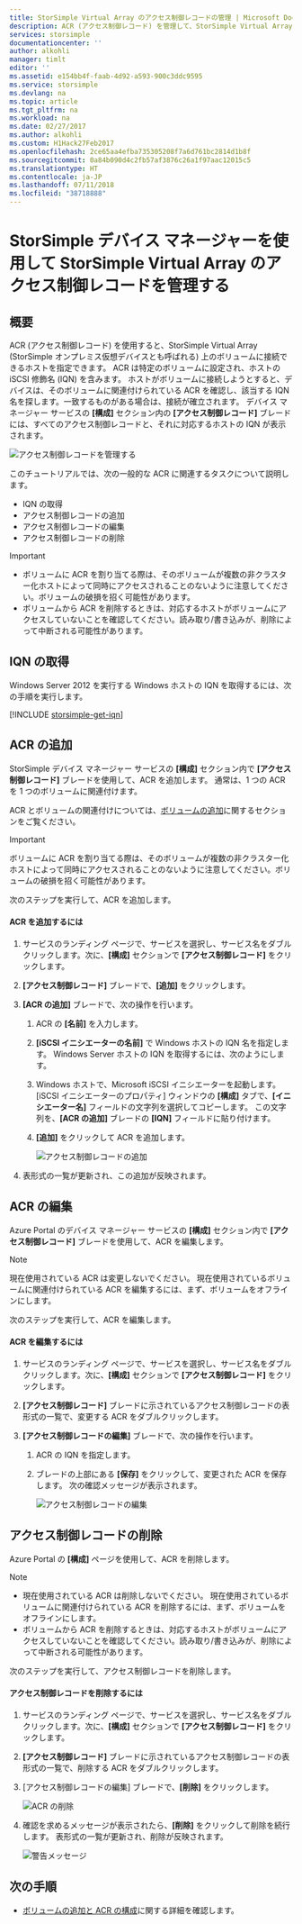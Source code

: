 ```yaml
---
title: StorSimple Virtual Array のアクセス制御レコードの管理 | Microsoft Docs
description: ACR (アクセス制御レコード) を管理して、StorSimple Virtual Array 上のボリュームに接続できるホストを判別する方法について説明します。
services: storsimple
documentationcenter: ''
author: alkohli
manager: timlt
editor: ''
ms.assetid: e154bb4f-faab-4d92-a593-900c3ddc9595
ms.service: storsimple
ms.devlang: na
ms.topic: article
ms.tgt_pltfrm: na
ms.workload: na
ms.date: 02/27/2017
ms.author: alkohli
ms.custom: H1Hack27Feb2017
ms.openlocfilehash: 2ce65aa4efba735305208f7a6d761bc2814d1b8f
ms.sourcegitcommit: 0a84b090d4c2fb57af3876c26a1f97aac12015c5
ms.translationtype: HT
ms.contentlocale: ja-JP
ms.lasthandoff: 07/11/2018
ms.locfileid: "38718888"
---
```

# <a name="use-storsimple-device-manager-to-manage-access-control-records-for-storsimple-virtual-array"></a>StorSimple デバイス マネージャーを使用して StorSimple Virtual Array のアクセス制御レコードを管理する

## <a name="overview"></a>概要

ACR (アクセス制御レコード) を使用すると、StorSimple Virtual Array (StorSimple オンプレミス仮想デバイスとも呼ばれる) 上のボリュームに接続できるホストを指定できます。 ACR は特定のボリュームに設定され、ホストの iSCSI 修飾名 (IQN) を含みます。 ホストがボリュームに接続しようとすると、デバイスは、そのボリュームに関連付けられている ACR を確認し、該当する IQN 名を探します。一致するものがある場合は、接続が確立されます。 デバイス マネージャー サービスの **[構成]** セクション内の **[アクセス制御レコード]** ブレードには、すべてのアクセス制御レコードと、それに対応するホストの IQN が表示されます。

![アクセス制御レコードを管理する](./media/storsimple-virtual-array-manage-acrs/ova-manage-acrs.png)

このチュートリアルでは、次の一般的な ACR に関連するタスクについて説明します。

* IQN の取得
* アクセス制御レコードの追加
* アクセス制御レコードの編集
* アクセス制御レコードの削除

> [!IMPORTANT]
> 
> * ボリュームに ACR を割り当てる際は、そのボリュームが複数の非クラスター化ホストによって同時にアクセスされることのないように注意してください。ボリュームの破損を招く可能性があります。
> * ボリュームから ACR を削除するときは、対応するホストがボリュームにアクセスしていないことを確認してください。読み取り/書き込みが、削除によって中断される可能性があります。


## <a name="get-the-iqn"></a>IQN の取得

Windows Server 2012 を実行する Windows ホストの IQN を取得するには、次の手順を実行します。

[!INCLUDE [storsimple-get-iqn](../../includes/storsimple-get-iqn.md)]

## <a name="add-an-acr"></a>ACR の追加

StorSimple デバイス マネージャー サービスの **[構成]** セクション内で **[アクセス制御レコード]** ブレードを使用して、ACR を追加します。 通常は、1 つの ACR を 1 つのボリュームに関連付けます。

ACR とボリュームの関連付けについては、[ボリュームの追加](storsimple-virtual-array-deploy3-iscsi-setup.md#step-3-add-a-volume)に関するセクションをご覧ください。

> [!IMPORTANT]
> ボリュームに ACR を割り当てる際は、そのボリュームが複数の非クラスター化ホストによって同時にアクセスされることのないように注意してください。ボリュームの破損を招く可能性があります。


次のステップを実行して、ACR を追加します。

#### <a name="to-add-an-acr"></a>ACR を追加するには

1. サービスのランディング ページで、サービスを選択し、サービス名をダブルクリックします。次に、**[構成]** セクションで **[アクセス制御レコード]** をクリックします。
2. **[アクセス制御レコード]** ブレードで、**[追加]** をクリックします。
3. **[ACR の追加]** ブレードで、次の操作を行います。
   
    1. ACR の **[名前]** を入力します。
    
    2. **[iSCSI イニシエーターの名前]** で Windows ホストの IQN 名を指定します。 Windows Server ホストの IQN を取得するには、次のようにします。
   
    3. Windows ホストで、Microsoft iSCSI イニシエーターを起動します。 [iSCSI イニシエーターのプロパティ] ウィンドウの **[構成]** タブで、**[イニシエーター名]** フィールドの文字列を選択してコピーします。
    この文字列を、**[ACR の追加]** ブレードの **[IQN]** フィールドに貼り付けます。
   
    6. **[追加]** をクリックして ACR を追加します。  
   
        ![アクセス制御レコードの追加](./media/storsimple-virtual-array-manage-acrs/ova-add-acrs.png)
4. 表形式の一覧が更新され、この追加が反映されます。

## <a name="edit-an-acr"></a>ACR の編集

Azure Portal のデバイス マネージャー サービスの **[構成]** セクション内で **[アクセス制御レコード]** ブレードを使用して、ACR を編集します。

> [!NOTE]
> 現在使用されている ACR は変更しないでください。 現在使用されているボリュームに関連付けられている ACR を編集するには、まず、ボリュームをオフラインにします。


次のステップを実行して、ACR を編集します。

#### <a name="to-edit-an-acr"></a>ACR を編集するには

1. サービスのランディング ページで、サービスを選択し、サービス名をダブルクリックします。次に、**[構成]** セクションで **[アクセス制御レコード]** をクリックします。
2. **[アクセス制御レコード]** ブレードに示されているアクセス制御レコードの表形式の一覧で、変更する ACR をダブルクリックします。
3. **[アクセス制御レコードの編集]** ブレードで、次の操作を行います。
   
    1. ACR の IQN を指定します。
   
    2. ブレードの上部にある **[保存]** をクリックして、変更された ACR を保存します。 次の確認メッセージが表示されます。
   
        ![アクセス制御レコードの編集](./media/storsimple-virtual-array-manage-acrs/ova-edit-acrs.png)

## <a name="delete-an-access-control-record"></a>アクセス制御レコードの削除

Azure Portal の **[構成]** ページを使用して、ACR を削除します。

> [!NOTE]
> 
> * 現在使用されている ACR は削除しないでください。 現在使用されているボリュームに関連付けられている ACR を削除するには、まず、ボリュームをオフラインにします。
> * ボリュームから ACR を削除するときは、対応するホストがボリュームにアクセスしていないことを確認してください。読み取り/書き込みが、削除によって中断される可能性があります。


次のステップを実行して、アクセス制御レコードを削除します。

#### <a name="to-delete-an-access-control-record"></a>アクセス制御レコードを削除するには

1. サービスのランディング ページで、サービスを選択し、サービス名をダブルクリックします。次に、**[構成]** セクションで **[アクセス制御レコード]** をクリックします。

2. **[アクセス制御レコード]** ブレードに示されているアクセス制御レコードの表形式の一覧で、削除する ACR をダブルクリックします。

3. [アクセス制御レコードの編集] ブレードで、**[削除]** をクリックします。
   
    ![ACR の削除](./media/storsimple-virtual-array-manage-acrs/ova-del-acrs.png)

4. 確認を求めるメッセージが表示されたら、**[削除]** をクリックして削除を続行します。 表形式の一覧が更新され、削除が反映されます。
   
   ![警告メッセージ](./media/storsimple-virtual-array-manage-acrs/ova-del-acrs-warning.png)

## <a name="next-steps"></a>次の手順

* [ボリュームの追加と ACR の構成](storsimple-virtual-array-deploy3-iscsi-setup.md#step-3-add-a-volume)に関する詳細を確認します。

